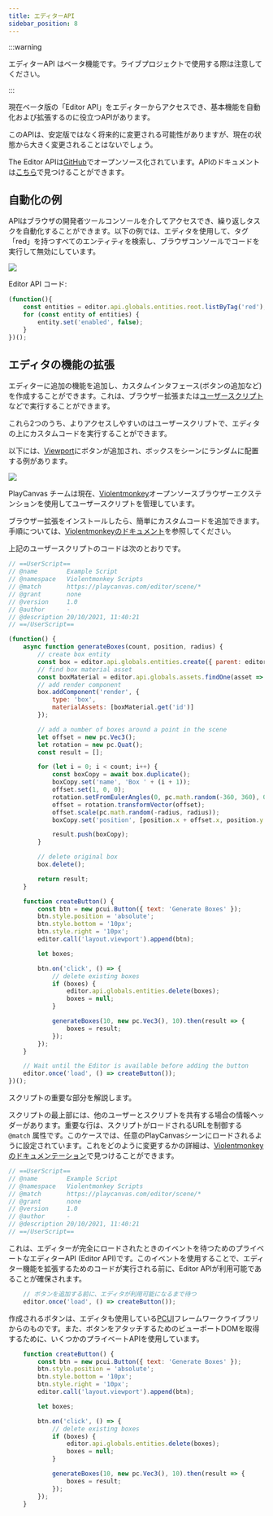 ```yaml
---
title: エディターAPI
sidebar_position: 8
---
```


:::warning

エディターAPI はベータ機能です。ライブプロジェクトで使用する際は注意してください。

:::

現在ベータ版の「Editor API」をエディターからアクセスでき、基本機能を自動化および拡張するのに役立つAPIがあります。

このAPIは、安定版ではなく将来的に変更される可能性がありますが、現在の状態から大きく変更されることはないでしょう。

The Editor APIは[GitHub][github-repo]でオープンソース化されています。APIのドキュメントは[こちら][github-api]で見つけることができます。

## 自動化の例

APIはブラウザの開発者ツールコンソールを介してアクセスでき、繰り返しタスクを自動化することができます。以下の例では、エディタを使用して、タグ「red」を持つすべてのエンティティを検索し、ブラウザコンソールでコードを実行して無効にしています。

![](/img/user-manual/editor/editor-api/disable-red-boxes.gif)

Editor API コード:

```javascript
(function(){
    const entities = editor.api.globals.entities.root.listByTag('red');
    for (const entity of entities) {
        entity.set('enabled', false);
    }
})();
```

## エディタの機能の拡張

エディターに追加の機能を追加し、カスタムインタフェース(ボタンの追加など)を作成することができます。これは、ブラウザー拡張または[ユーザースクリプト][user-scripts]などで実行することができます。

これら2つのうち、よりアクセスしやすいのはユーザースクリプトで、エディタの上にカスタムコードを実行することができます。

以下には、[Viewport][viewport]にボタンが追加され、ボックスをシーンにランダムに配置する例があります。

![](/img/user-manual/editor/editor-api/generate-random-boxes.gif)

PlayCanvas チームは現在、[Violentmonkey][violentmonkey]オープンソースブラウザーエクステンションを使用してユーザースクリプトを管理しています。

ブラウザー拡張をインストールしたら、簡単にカスタムコードを追加できます。手順については、[Violentmonkeyのドキュメント][violentmonkey-docs]を参照してください。

上記のユーザースクリプトのコードは次のとおりです。

```javascript
// ==UserScript==
// @name        Example Script
// @namespace   Violentmonkey Scripts
// @match       https://playcanvas.com/editor/scene/*
// @grant       none
// @version     1.0
// @author      -
// @description 20/10/2021, 11:40:21
// ==/UserScript==

(function() {
    async function generateBoxes(count, position, radius) {
        // create box entity
        const box = editor.api.globals.entities.create({ parent: editor.api.globals.entities.root });
        // find box material asset
        const boxMaterial = editor.api.globals.assets.findOne(asset => asset.get('name') === 'boxMaterial');
        // add render component
        box.addComponent('render', {
            type: 'box',
            materialAssets: [boxMaterial.get('id')]
        });

        // add a number of boxes around a point in the scene
        let offset = new pc.Vec3();
        let rotation = new pc.Quat();
        const result = [];

        for (let i = 0; i < count; i++) {
            const boxCopy = await box.duplicate();
            boxCopy.set('name', 'Box ' + (i + 1));
            offset.set(1, 0, 0);
            rotation.setFromEulerAngles(0, pc.math.random(-360, 360), 0);
            offset = rotation.transformVector(offset);
            offset.scale(pc.math.random(-radius, radius));
            boxCopy.set('position', [position.x + offset.x, position.y + offset.y, position.z + offset.z]);

            result.push(boxCopy);
        }

        // delete original box
        box.delete();

        return result;
    }

    function createButton() {
        const btn = new pcui.Button({ text: 'Generate Boxes' });
        btn.style.position = 'absolute';
        btn.style.bottom = '10px';
        btn.style.right = '10px';
        editor.call('layout.viewport').append(btn);

        let boxes;

        btn.on('click', () => {
            // delete existing boxes
            if (boxes) {
                editor.api.globals.entities.delete(boxes);
                boxes = null;
            }

            generateBoxes(10, new pc.Vec3(), 10).then(result => {
                boxes = result;
            });
        });
    }

    // Wait until the Editor is available before adding the button
    editor.once('load', () => createButton());
})();
```

スクリプトの重要な部分を解説します。

スクリプトの最上部には、他のユーザーとスクリプトを共有する場合の情報ヘッダーがあります。重要な行は、スクリプトがロードされるURLを制御する `@match` 属性です。このケースでは、任意のPlayCanvasシーンにロードされるように設定されています。これをどのように変更するかの詳細は、[Violentmonkeyのドキュメンテーション][violentmonkey-matching]で見つけることができます。

```javascript
// ==UserScript==
// @name        Example Script
// @namespace   Violentmonkey Scripts
// @match       https://playcanvas.com/editor/scene/*
// @grant       none
// @version     1.0
// @author      -
// @description 20/10/2021, 11:40:21
// ==/UserScript==
```

これは、エディターが完全にロードされたときのイベントを待つためのプライベートなエディターAPI (Editor API)です。このイベントを使用することで、エディター機能を拡張するためのコードが実行される前に、Editor APIが利用可能であることが確保されます。

```javascript
    // ボタンを追加する前に、エディタが利用可能になるまで待つ
    editor.once('load', () => createButton());
```

作成されるボタンは、エディタも使用している[PCUI][pcui]フレームワークライブラリからのものです。また、ボタンをアタッチするためのビューポートDOMを取得するために、いくつかのプライベートAPIを使用しています。

```javascript
    function createButton() {
        const btn = new pcui.Button({ text: 'Generate Boxes' });
        btn.style.position = 'absolute';
        btn.style.bottom = '10px';
        btn.style.right = '10px';
        editor.call('layout.viewport').append(btn);

        let boxes;

        btn.on('click', () => {
            // delete existing boxes
            if (boxes) {
                editor.api.globals.entities.delete(boxes);
                boxes = null;
            }

            generateBoxes(10, new pc.Vec3(), 10).then(result => {
                boxes = result;
            });
        });
    }
```

[github-api]: https://api.playcanvas.com/editor/
[github-repo]: https://github.com/playcanvas/editor-api
[user-scripts]: https://en.wikipedia.org/wiki/Userscript
[viewport]: /user-manual/editor/interface/viewport
[violentmonkey]: https://violentmonkey.github.io/
[violentmonkey-docs]: https://violentmonkey.github.io/guide/creating-a-userscript/
[violentmonkey-matching]: https://violentmonkey.github.io/api/matching/
[pcui]: https://github.com/playcanvas/pcui

